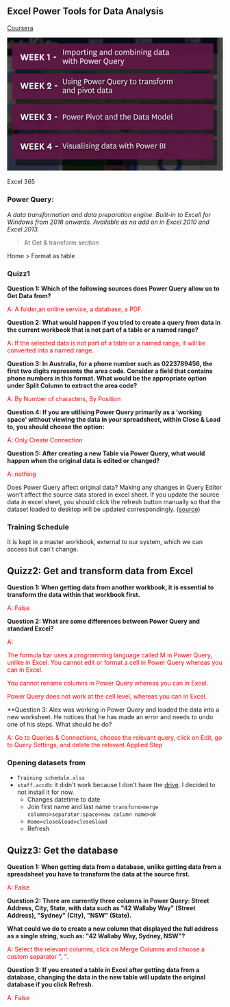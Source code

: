 ## Excel Power Tools for Data Analysis
[Coursera](https://www.coursera.org/learn/excel-power-tools/supplement/k69We/download-the-week-1-workbooks)

<img title="content" alt="Alt text" src="images/contents.png">

Excel 365

### Power Query:
*A data transformation and data preparation engine. Built-in to Excell for Windows from 2016 onwards.
Available as na add on in Excel 2010 and Excel 2013.*

> At Get & transform section

Home > Format as table

### Quizz1
**Question 1:
Which of the following sources does Power Query allow us to Get Data from?**

<span style="color:red">A: A folder,an online service, a database, a PDF.</span>

**Question 2:
What would happen if you tried to create a query from data in the current workbook that is not part of a table or a named range?**

<span style="color:red">A: If the selected data is not part of a table or a named range, it will be converted into a named range.</span>

**Question 3:
In Australia, for a phone number such as 0223789456, the first two digits represents the area code. Consider a field that contains phone numbers in this format. What would be the appropriate option under Split Column to extract the area code?**

<span style="color:red">A: By Number of characters, By Position</span>

**Question 4:
If you are utilising Power Query primarily as a 'working space' without viewing the data in your spreadsheet, within Close & Load to, you should choose the option:**

<span style="color:red">A: Only Create Connection</span>

**Question 5:
After creating a new Table via Power Query, what would happen when the original data is edited or changed?**

<span style="color:red">A: nothing</span>


Does Power Query affect original data?
Making any changes in Query Editor won't affect the source data stored in excel sheet. If you update the source data in excel sheet, you should click the refresh button manually so that the dataset loaded to desktop will be updated correspondingly. ([source](https://community.powerbi.com/t5/Desktop/What-happens-to-the-original-data-that-I-edit-in-the-Power-BI/m-p/395432#:~:text=Making%20any%20changes%20in%20Query,desktop%20will%20be%20updated%20correspondingly.))

### Training Schedule
It is kept in a master workbook, external to our system, which we can access but can't change.

## Quizz2: Get and transform data from Excel

**Question 1:
When getting data from another workbook, it is essential to transform the data within that workbook first.**

<span style="color:red">A: False</span>

**Question 2:
What are some differences between Power Query and standard Excel?**

<span style="color:red">A:</span>

<span style="color:red">The formula bar uses a programming language called M in Power Query, unlike in Excel.
You cannot edit or format a cell in Power Query whereas you can in Excel.</span>

<span style="color:red">You cannot rename columns in Power Query whereas you can in Excel.</span>

<span style="color:red">Power Query does not work at the cell level, whereas you can in Excel.</span>

**Question 3:
Alex was working in Power Query and loaded the data into a new worksheet. He notices that he has made an error and needs to undo one of his steps. What should he do?

<span style="color:red">A: Go to Queries & Connections, choose the relevant query, click on Edit, go to Query Settings, and delete the relevant Applied Step</span>


### Opening datasets from

- `Training schedule.xlsx`
- `staff.accdb`: it didn't work because I don't have the [drive](https://help.nicelabel.com/hc/en-001/articles/4405121445521-Using-Excel-XLSX-and-Access-ACCDB-Data-Source-in-Office-365#solution-1-2). I decided to not install it for now.
    - Changes datetime to date
    - Join first name and last name
    ```transform>merge columns>separator:space>new column name>ok```
    - `Home>close&load>close&load`
    - Refresh

## Quizz3: Get the database
**Question 1:
When getting data from a database, unlike getting data from a spreadsheet you have to transform the data at the source first.**

<span style="color:red">A: False</span>

**Question 2:
There are currently three columns in Power Query: Street Address, City, State, with data such as "42 Wallaby Way" (Street Address), "Sydney" (City), "NSW" (State).**

**What could we do to create a new column that displayed the full address as a single string, such as: "42 Wallaby Way, Sydney, NSW"?**

<span style="color:red">A: Select the relevant columns, click on Merge Columns and choose a custom separator ", ".</span>

**Question 3:
If you created a table in Excel after getting data from a database, changing the data in the new table will update the original database if you click Refresh.**

<span style="color:red">A: False</span>
